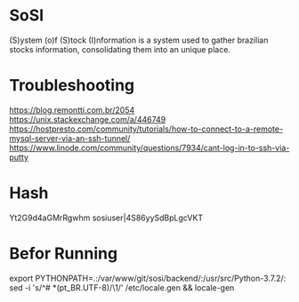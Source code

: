 # SoSI
(S)ystem (o)f (S)tock (I)nformation is a system used to gather brazilian stocks information, consolidating them into an unique place.

# Troubleshooting
https://blog.remontti.com.br/2054
https://unix.stackexchange.com/a/446749
https://hostpresto.com/community/tutorials/how-to-connect-to-a-remote-mysql-server-via-an-ssh-tunnel/
https://www.linode.com/community/questions/7934/cant-log-in-to-ssh-via-putty

# Hash
Yt2G9d4aGMrRgwhm
sosiuser|4S86yySdBpLgcVKT

# Befor Running
export PYTHONPATH=.:/var/www/git/sosi/backend/:/usr/src/Python-3.7.2/:
sed -i 's/^# *\(pt_BR.UTF-8\)/\1/' /etc/locale.gen && locale-gen

